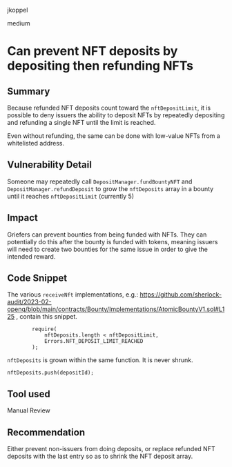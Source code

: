 jkoppel

medium

# Can prevent NFT deposits by depositing then refunding NFTs

## Summary

Because refunded NFT deposits count toward the `nftDepositLimit`, it is possible to deny issuers the ability to deposit NFTs by repeatedly depositing and refunding a single NFT until the limit is reached.

Even without refunding, the same can be done with low-value NFTs from a whitelisted address.

## Vulnerability Detail

Someone may repeatedly call `DepositManager.fundBountyNFT` and `DepositManager.refundDeposit` to grow the `nftDeposits` array in a bounty until it reaches `nftDepositLimit` (currently 5)

## Impact

Griefers can prevent bounties from being funded with NFTs. They can potentially do this after the bounty is funded with tokens, meaning issuers will need to create two bounties for the same issue in order to give the intended reward.

## Code Snippet

The various `receiveNft` implementations, e.g.: https://github.com/sherlock-audit/2023-02-openq/blob/main/contracts/Bounty/Implementations/AtomicBountyV1.sol#L125 , contain this snippet.

```solidity
        require(
            nftDeposits.length < nftDepositLimit,
            Errors.NFT_DEPOSIT_LIMIT_REACHED
        );
```

`nftDeposits` is grown within the same function. It is never shrunk.

```solidity
nftDeposits.push(depositId);
```

## Tool used

Manual Review

## Recommendation

Either prevent non-issuers from doing deposits, or replace refunded NFT deposits with the last entry so as to shrink the NFT deposit array.
